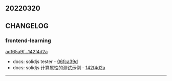 ## 20220320

## CHANGELOG

### frontend-learning

[adf65a9f...142f4d2a](https://github.com/zhbhun/frontend-learning/compare/adf65a9f...142f4d2a)

* docs: solidjs tester - [06fca39d](https://github.com/zhbhun/frontend-learning/commit/06fca39d73e0f03b97e7954083b1a4c0954d110e)
* docs: solidjs 计算属性的测试示例 - [142f4d2a](https://github.com/zhbhun/frontend-learning/commit/142f4d2a5119b10c8400e6a67d820757e6f0b591)

---

